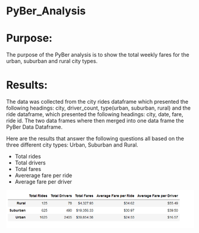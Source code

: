 # PyBer_Analysis
# Purpose:
The purpose of the PyBer analysis is to show the total weekly fares for the urban, suburban and rural city types.  

# Results:
The data was collected from the city rides dataframe which presented the following headings: city, driver_count, type(urban, suburban, rural) and the ride dataframe, which presented the following headings: city, date, fare, ride id.  The two data frames where then merged into one data frame the PyBer Data Dataframe.

Here are the results that answer the following questions all based on the three different city types: Urban, Suburban and Rural.
- Total rides
- Total drivers
- Total fares
- Avererage fare per ride
- Average fare per driver 

![](images/PyBer_summary.PNG)




